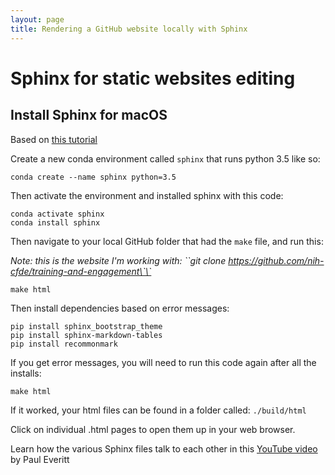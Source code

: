 ```yaml
---
layout: page
title: Rendering a GitHub website locally with Sphinx
---
```


Sphinx for static websites editing
==================================

Install Sphinx for macOS
------------------------

Based on [this tutorial](https://www.sphinx-doc.org/en/master/usage/installation.html)

Create a new conda environment called `sphinx` that runs python 3.5 like
so:

    conda create --name sphinx python=3.5

Then activate the environment and installed sphinx with this code:

    conda activate sphinx
    conda install sphinx

Then navigate to your local GitHub folder that had the `make` file, and
run this:

*Note: this is the website I\'m working with: \`\`git clone
https://github.com/nih-cfde/training-and-engagement\`\`*

    make html

Then install dependencies based on error messages:

    pip install sphinx_bootstrap_theme
    pip install sphinx-markdown-tables
    pip install recommonmark

If you get error messages, you will need to run this code again after
all the installs:

    make html

If it worked, your html files can be found in a folder called:
`./build/html`

Click on individual .html pages to open them up in your web browser.

Learn how the various Sphinx files talk to each other in this [YouTube
video](https://www.youtube.com/watch?v=7adnbsj9A4w) by Paul Everitt
